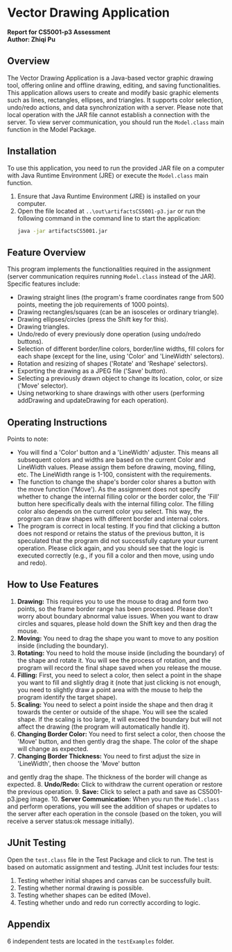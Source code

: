 # Vector Drawing Application

**Report for CS5001-p3 Assessment**  
**Author: Zhiqi Pu**

## Overview

The Vector Drawing Application is a Java-based vector graphic drawing tool, offering online and offline drawing, editing, and saving functionalities. This application allows users to create and modify basic graphic elements such as lines, rectangles, ellipses, and triangles. It supports color selection, undo/redo actions, and data synchronization with a server. Please note that local operation with the JAR file cannot establish a connection with the server. To view server communication, you should run the `Model.class` main function in the Model Package.

## Installation

To use this application, you need to run the provided JAR file on a computer with Java Runtime Environment (JRE) or execute the `Model.class` main function.

1. Ensure that Java Runtime Environment (JRE) is installed on your computer.
2. Open the file located at `..\out\artifactsCS5001-p3.jar` or run the following command in the command line to start the application:
   ```bash 
   java -jar artifactsCS5001.jar
   ```

## Feature Overview

This program implements the functionalities required in the assignment (server communication requires running `Model.class` instead of the JAR). Specific features include:

- Drawing straight lines (the program's frame coordinates range from 500 points, meeting the job requirements of 1000 points).
- Drawing rectangles/squares (can be an isosceles or ordinary triangle).
- Drawing ellipses/circles (press the Shift key for this).
- Drawing triangles.
- Undo/redo of every previously done operation (using undo/redo buttons).
- Selection of different border/line colors, border/line widths, fill colors for each shape (except for the line, using 'Color' and 'LineWidth' selectors).
- Rotation and resizing of shapes ('Rotate' and 'Reshape' selectors).
- Exporting the drawing as a JPEG file ('Save' button).
- Selecting a previously drawn object to change its location, color, or size ('Move' selector).
- Using networking to share drawings with other users (performing addDrawing and updateDrawing for each operation).

## Operating Instructions

Points to note:

- You will find a 'Color' button and a 'LineWidth' adjuster. This means all subsequent colors and widths are based on the current Color and LineWidth values. Please assign them before drawing, moving, filling, etc. The LineWidth range is 1-100, consistent with the requirements.
- The function to change the shape's border color shares a button with the move function ('Move'). As the assignment does not specify whether to change the internal filling color or the border color, the 'Fill' button here specifically deals with the internal filling color. The filling color also depends on the current color you select. This way, the program can draw shapes with different border and internal colors.
- The program is correct in local testing. If you find that clicking a button does not respond or retains the status of the previous button, it is speculated that the program did not successfully capture your current operation. Please click again, and you should see that the logic is executed correctly (e.g., if you fill a color and then move, using undo and redo).

## How to Use Features

1. **Drawing:** This requires you to use the mouse to drag and form two points, so the frame border range has been processed. Please don't worry about boundary abnormal value issues. When you want to draw circles and squares, please hold down the Shift key and then drag the mouse.
2. **Moving:** You need to drag the shape you want to move to any position inside (including the boundary).
3. **Rotating:** You need to hold the mouse inside (including the boundary) of the shape and rotate it. You will see the process of rotation, and the program will record the final shape saved when you release the mouse.
4. **Filling:** First, you need to select a color, then select a point in the shape you want to fill and slightly drag it (note that just clicking is not enough, you need to slightly draw a point area with the mouse to help the program identify the target shape).
5. **Scaling:** You need to select a point inside the shape and then drag it towards the center or outside of the shape. You will see the scaled shape. If the scaling is too large, it will exceed the boundary but will not affect the drawing (the program will automatically handle it).
6. **Changing Border Color:** You need to first select a color, then choose the 'Move' button, and then gently drag the shape. The color of the shape will change as expected.
7. **Changing Border Thickness:** You need to first adjust the size in 'LineWidth', then choose the 'Move' button

 and gently drag the shape. The thickness of the border will change as expected.
8. **Undo/Redo:** Click to withdraw the current operation or restore the previous operation.
9. **Save:** Click to select a path and save as CS5001-p3.jpeg image.
10. **Server Communication:** When you run the `Model.class` and perform operations, you will see the addition of shapes or updates to the server after each operation in the console (based on the token, you will receive a server status:ok message initially).

## JUnit Testing

Open the `test.class` file in the Test Package and click to run. The test is based on automatic assignment and testing.
JUnit test includes four tests:

1. Testing whether initial shapes and canvas can be successfully built.
2. Testing whether normal drawing is possible.
3. Testing whether shapes can be edited (Move).
4. Testing whether undo and redo run correctly according to logic.

## Appendix

6 independent tests are located in the `testExamples` folder.